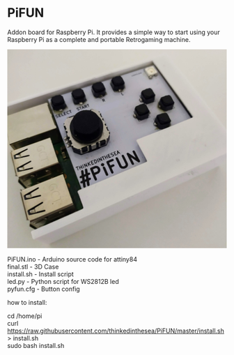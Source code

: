 # PiFUN

Addon board for Raspberry Pi. It provides a simple way to start using your Raspberry Pi as a complete and portable Retrogaming machine.  

  
![Screenshot](IMG_20200110_174037.jpg)  
  
PiFUN.ino   -   Arduino source code for attiny84   
final.stl   -   3D Case   
install.sh  -   Install script   
led.py      -   Python script for WS2812B led   
pyfun.cfg   -   Button config   

how to install:

cd /home/pi\
curl https://raw.githubusercontent.com/thinkedinthesea/PiFUN/master/install.sh > install.sh\
sudo bash install.sh

